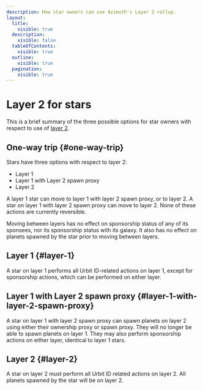 ```yaml
---
description: How star owners can use Azimuth's Layer 2 rollup.
layout:
  title:
    visible: true
  description:
    visible: false
  tableOfContents:
    visible: true
  outline:
    visible: true
  pagination:
    visible: true
---
```

# Layer 2 for stars

This is a brief summary of the three possible options for star owners with respect to use of [layer 2](../../urbit-id/l2/README.md).

## One-way trip {#one-way-trip}

Stars have three options with respect to layer 2:

- Layer 1
- Layer 1 with Layer 2 spawn proxy
- Layer 2

A layer 1 star can move to layer 1 with layer 2 spawn proxy, or to layer 2. A star on layer 1 with layer 2 spawn proxy can move to layer 2. None of these actions are currently reversible.

Moving between layers has no effect on sponsorship status of any of its sponsees, nor its sponsorship status with its galaxy. It also has no effect on planets spawned by the star prior to moving between layers.

## Layer 1 {#layer-1}

A star on layer 1 performs all Urbit ID-related actions on layer 1, except for sponsorship actions, which can be performed on either layer.

## Layer 1 with Layer 2 spawn proxy {#layer-1-with-layer-2-spawn-proxy}

A star on layer 1 with layer 2 spawn proxy can spawn planets on layer 2 using either their ownership proxy or spawn proxy. They will no longer be able to spawn planets on layer 1. They may also perform sponsorship actions on either layer, identical to layer 1 stars.

## Layer 2 {#layer-2}

A star on layer 2 must perform all Urbit ID related actions on layer 2. All planets spawned by the star will be on layer 2.
